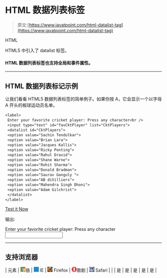# HTML 数据列表标签

> 原文:[https://www.javatpoint.com/html-datalist-tag](https://www.javatpoint.com/html-datalist-tag)

HTML <datalist>标签用于提供表单元素的自动完成功能。它为用户选择数据提供了一系列预定义的选项。</datalist>

HTML5 中引入了 datalist 标签。

<datalist>标记应该与包含“列表”属性的< input</datalist>

#### HTML 数据列表标签也支持全局和事件属性。

* * *

## HTML 数据列表标记示例

让我们看看 HTML5 数据列表标签的简单例子。如果你按 A，它会显示一个以字母 A 开头的板球运动员名单。

```
<label>
 Enter your favorite cricket player: Press any character<br />
 <input type="text" id="favCktPlayer" list="CktPlayers">
 <datalist id="CktPlayers">
 <option value="Sachin Tendulkar">
 <option value="Brian Lara">
 <option value="Jacques Kallis"> 
 <option value="Ricky Ponting"> 
 <option value="Rahul Dravid"> 
 <option value="Shane Warne"> 
 <option value="Rohit Sharma"> 
 <option value="Donald Bradman"> 
 <option value="Saurav Ganguly "> 
 <option value="AB diVilliers"> 
 <option value="Mahendra Singh Dhoni"> 
 <option value="Adam Gilchrist">
 </datalist>
</label>

```

[Test it Now](https://www.javatpoint.com/oprweb/test.jsp?filename=htmldatalisttag1)

输出:

<label>Enter your favorite cricket player: Press any character
<input type="text" id="favCktPlayer" list="CktPlayers"> <datalist id="CktPlayers"> </datalist></label> 

* * *

## 支持浏览器

| 元素 | ![chrome browser](img/4fbdc93dc2016c5049ed108e7318df19.png)铬 | ![ie browser](img/83dd23df1fe8373fd5bf054b2c1dd88b.png) IE | ![firefox browser](img/4f001fff393888a8a807ed29b28145d1.png) Firefox | ![opera browser](img/6cad4a592cc69a052056a0577b4aac65.png)歌剧 | ![safari browser](img/a0f6a9711a92203c5dc5c127fe9c9fca.png) Safari |
| <datalist></datalist> | 是 | 是 | 是 | 是 | 是 |